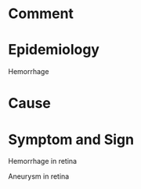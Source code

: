 # Comment

# Epidemiology

Hemorrhage

# Cause

# Symptom and Sign

Hemorrhage in retina

Aneurysm in retina

